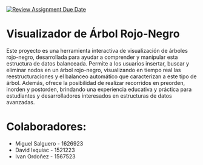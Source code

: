 [![Review Assignment Due Date](https://classroom.github.com/assets/deadline-readme-button-22041afd0340ce965d47ae6ef1cefeee28c7c493a6346c4f15d667ab976d596c.svg)](https://classroom.github.com/a/Km5Lc-LO)
# Visualizador de Árbol Rojo-Negro

Este proyecto es una herramienta interactiva de visualización de árboles rojo-negro, desarrollada para ayudar a comprender y manipular esta estructura de datos balanceada. Permite a los usuarios insertar, buscar y eliminar nodos en un árbol rojo-negro, visualizando en tiempo real las reestructuraciones y el balanceo automático que caracterizan a este tipo de árbol. Además, ofrece la posibilidad de realizar recorridos en preorden, inorden y postorden, brindando una experiencia educativa y práctica para estudiantes y desarrolladores interesados en estructuras de datos avanzadas.

# Colaboradores:
- Miguel Salguero - 1626923
- David Ixquiac - 1521223
- Ivan Ordoñez - 1567523
